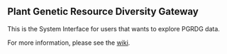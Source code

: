 ## Plant Genetic Resource Diversity Gateway

This is the System Interface for users that wants to explore PGRDG data.

For more information, please see the [wiki](wiki).
